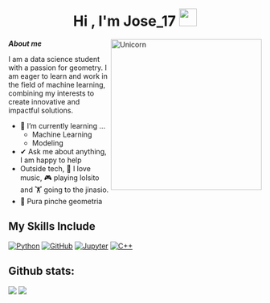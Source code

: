 <h1 align="center"><b>Hi , I'm Jose_17 </b><img src="https://media.giphy.com/media/hvRJCLFzcasrR4ia7z/giphy.gif" width="35"></h1>
<!--  -->
<img align="right" width=300px alt="Unicorn" src="https://data.pixiz.com/output/user/frame/preview/400x400/5/3/0/7/3777035_4d0f6.jpg" />

***About me***

I am a data science student with a passion for geometry. I am eager to learn and work in the field of machine learning, combining my interests to create innovative and impactful solutions.
- 🌱 I’m currently learning ...
  - Machine Learning
  - Modeling
- ✔ Ask me about anything, I am happy to help<br>
- Outside tech, 💜 I love music, 🎮 playing lolsito and 🏋️ going to the jinasio.
- 👾 Pura pinche geometria

## My Skills Include

[![Python](https://img.shields.io/badge/-Python-blue?logo=python&logoColor=yellow&style=for-the-badge)](https://www.python.org/)
[![GitHub](https://img.shields.io/badge/-GitHub-181717?logo=github&logoColor=white&style=for-the-badge)](https://github.com/home)
[![Jupyter](https://img.shields.io/badge/-Jupyter-F37626?logo=jupyter&logoColor=white&style=for-the-badge)](https://jupyter.org/)
[![C++](https://img.shields.io/badge/-C++-00599C?logo=cplusplus&logoColor=white&style=for-the-badge)](https://isocpp.org/)


</span>

<h2>Github stats:</h2> 

[![](https://github-readme-stats.vercel.app/api?username=17Jose17&show_icons=true&theme=tokyonight&hide_border=true&locale=en)](https://github.com/17Jose17)
[![](https://github-readme-stats.vercel.app/api/top-langs/?username=17Jose17&layout=compact&theme=tokyonight&hide_border=true)](https://github.com/17Jose17)

</div>
